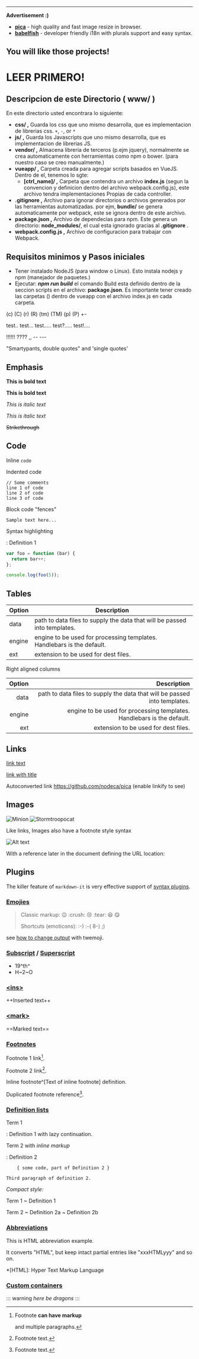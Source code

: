 ﻿---
__Advertisement :)__

- __[pica](https://nodeca.github.io/pica/demo/)__ - high quality and fast image
  resize in browser.
- __[babelfish](https://github.com/nodeca/babelfish/)__ - developer friendly
  i18n with plurals support and easy syntax.

You will like those projects!
---


# LEER PRIMERO!

## Descripcion de este Directorio ( www/ )

En este directorio usted encontrara lo siguiente:

+ **css/ ,** Guarda los css que uno mismo desarrolla, que es implementacion de librerias css.  `+`, `-`, or `*`
+ **js/ ,** Guarda los Javascripts que uno mismo desarrolla, que es implementacion de librerias JS.
+ **vendor/ ,** Almacena libreria de terceros (p.ejm jquery), normalmente se crea automaticamente con herramientas como npm o bower. (para nuestro caso se creo manualmente.)
+ **vueapp/ ,** Carpeta creada para agregar scripts basados en VueJS. Dentro de el, tenemos lo sgte:
  - **[ctrl_name]/ ,** Carpeta que contendra un archivo **index.js** (segun la convencion y definicion dentro del archivo webpack.config.js), este archivo tendra implementaciones Propias de cada controller.
+ **.gitignore ,** Archivo para ignorar directorios o archivos generados por las herramientas automatizadas. por ejm, **bundle/** se genera automaticamente por webpack, este se ignora dentro de este archivo.
+ **package.json ,** Archivo de dependecias para npm. Este genera un directorio: **node_modules/**, el cual esta ignorado gracias al **.gitignore** .
+ **webpack.config.js ,** Archivo de configuracion para trabajar con Webpack.

## Requisitos minimos y Pasos iniciales

+ Tener instalado NodeJS (para window o Linux). Esto instala nodejs y npm (manejador de paquetes.)
+ Ejecutar: _**npm run build**_ el comando Build esta definido dentro de la seccion scripts en el archivo: **package.json**.
Es importante tener creado las carpetas () dentro de vueapp con el archivo index.js en cada carpeta.






(c) (C) (r) (R) (tm) (TM) (p) (P) +-

test.. test... test..... test?..... test!....

!!!!!! ???? ,,  -- ---

"Smartypants, double quotes" and 'single quotes'


## Emphasis

**This is bold text**

__This is bold text__

*This is italic text*

_This is italic text_

~~Strikethrough~~



## Code

Inline `code`

Indented code

    // Some comments
    line 1 of code
    line 2 of code
    line 3 of code


Block code "fences"

```
Sample text here...
```

Syntax highlighting

:   Definition 1
``` js
var foo = function (bar) {
  return bar++;
};

console.log(foo(5));
```

## Tables

| Option | Description |
|--------|-------------|
| data   | path to data files to supply the data that will be passed into templates. |
| engine | engine to be used for processing templates. Handlebars is the default. |
| ext    | extension to be used for dest files. |

Right aligned columns

| Option | Description |
| ------:| -----------:|
| data   | path to data files to supply the data that will be passed into templates. |
| engine | engine to be used for processing templates. Handlebars is the default. |
| ext    | extension to be used for dest files. |


## Links

[link text](http://dev.nodeca.com)

[link with title](http://nodeca.github.io/pica/demo/ "title text!")

Autoconverted link https://github.com/nodeca/pica (enable linkify to see)


## Images

![Minion](https://octodex.github.com/images/minion.png)
![Stormtroopocat](https://octodex.github.com/images/stormtroopocat.jpg "The Stormtroopocat")

Like links, Images also have a footnote style syntax

![Alt text][id]

With a reference later in the document defining the URL location:

[id]: https://octodex.github.com/images/dojocat.jpg  "The Dojocat"


## Plugins

The killer feature of `markdown-it` is very effective support of
[syntax plugins](https://www.npmjs.org/browse/keyword/markdown-it-plugin).


### [Emojies](https://github.com/markdown-it/markdown-it-emoji)

> Classic markup: :wink: :crush: :cry: :tear: :laughing: :yum:
>
> Shortcuts (emoticons): :-) :-( 8-) ;)

see [how to change output](https://github.com/markdown-it/markdown-it-emoji#change-output) with twemoji.


### [Subscript](https://github.com/markdown-it/markdown-it-sub) / [Superscript](https://github.com/markdown-it/markdown-it-sup)

- 19^th^
- H~2~O


### [\<ins>](https://github.com/markdown-it/markdown-it-ins)

++Inserted text++


### [\<mark>](https://github.com/markdown-it/markdown-it-mark)

==Marked text==


### [Footnotes](https://github.com/markdown-it/markdown-it-footnote)

Footnote 1 link[^first].

Footnote 2 link[^second].

Inline footnote^[Text of inline footnote] definition.

Duplicated footnote reference[^second].

[^first]: Footnote **can have markup**

    and multiple paragraphs.

[^second]: Footnote text.


### [Definition lists](https://github.com/markdown-it/markdown-it-deflist)

Term 1

:   Definition 1
with lazy continuation.

Term 2 with *inline markup*

:   Definition 2

        { some code, part of Definition 2 }

    Third paragraph of definition 2.

_Compact style:_

Term 1
  ~ Definition 1

Term 2
  ~ Definition 2a
  ~ Definition 2b


### [Abbreviations](https://github.com/markdown-it/markdown-it-abbr)

This is HTML abbreviation example.

It converts "HTML", but keep intact partial entries like "xxxHTMLyyy" and so on.

*[HTML]: Hyper Text Markup Language

### [Custom containers](https://github.com/markdown-it/markdown-it-container)

::: warning
*here be dragons*
:::
